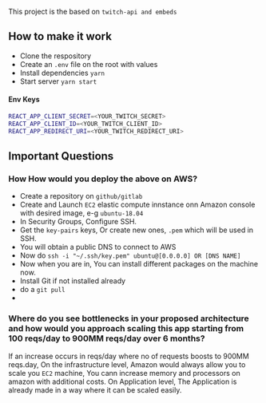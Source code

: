 This project is the based on `twitch-api and embeds`

## How to make it work

- Clone the respository
- Create an `.env` file on the root with values
- Install dependencies `yarn`
- Start server `yarn start`

#### Env Keys

```sh
REACT_APP_CLIENT_SECRET=<YOUR_TWITCH_SECRET>
REACT_APP_CLIENT_ID=<YOUR_TWITCH_CLIENT_ID>
REACT_APP_REDIRECT_URI=<YOUR_TWITCH_REDIRECT_URI>
```

## Important Questions

### How How would you deploy the above on AWS?

- Create a repository on `github/gitlab`
- Create and Launch `EC2` elastic compute innstance onn Amazon console with desired image, e-g `ubuntu-18.04`
- In Security Groups, Configure SSH.
- Get the `key-pairs` keys, Or create new ones, `.pem` which will be used in SSH.
- You will obtain a public DNS to connect to AWS
- Now do `ssh -i "~/.ssh/key.pem" ubuntu@[0.0.0.0] OR [DNS NAME]`
- Now when you are in, You can install different packages on the machine now.
- Install Git if not installed already
- do a `git pull`
-

### Where do you see bottlenecks in your proposed architecture and how would you approach scaling this app starting from 100 reqs/day to 900MM reqs/day over 6 months?

If an increase occurs in reqs/day where no of requests boosts to 900MM reqs.day, On the infrastructure level, Amazon would always allow you to scale you `EC2` machine,
You cann increase memory and processors on amazon with additional costs.
On Application level, The Application is already made in a way where it can be scaled easily.
